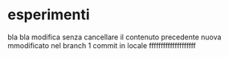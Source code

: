 # esperimenti
bla bla modifica senza cancellare il contenuto precedente
nuova mmodificato nel branch 1 commit in locale
ffffffffffffffffffff


